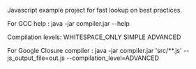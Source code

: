 Javascript example project for fast lookup on best practices.


For GCC help :
java -jar compiler.jar --help

Compilation levels:
WHITESPACE_ONLY
SIMPLE
ADVANCED

For Google Closure compiler :
java -jar compiler.jar 'src/**.js' --js_output_file=out.js --compilation_level=ADVANCED

